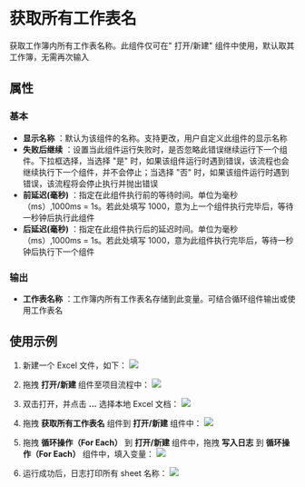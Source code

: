 # 获取所有工作表名

获取工作簿内所有工作表名称。此组件仅可在&quot; 打开/新建&quot; 组件中使用，默认取其工作簿，无需再次输入

## 属性

### 基本

- **显示名称** ：默认为该组件的名称。支持更改，用户自定义此组件的显示名称
- **失败后继续** ：设置当此组件运行失败时，是否忽略此错误继续运行下一个组件。下拉框选择，当选择 "是" 时，如果该组件运行时遇到错误，该流程也会继续执行下一个组件，并不会停止；当选择 "否" 时，如果该组件运行时遇到错误，该流程将会停止执行并抛出错误
- **前延迟(毫秒)** ：指定在此组件执行前的等待时间。单位为毫秒（ms）,1000ms = 1s。若此处填写 1000，意为上一个组件执行完毕后，等待一秒钟后执行此组件
- **后延迟(毫秒)** ：指定在此组件执行后的延迟时间。单位为毫秒（ms）,1000ms = 1s。若此处填写 1000，意为此组件执行完毕后，等待一秒钟后执行下一个组件

### 输出

- **工作表名称** ：工作簿内所有工作表名存储到此变量。可结合循环组件输出或使用工作表名

## 使用示例

1. 新建一个 Excel 文件，如下：
![](https://docimages.blob.core.chinacloudapi.cn/images/Activities/GetWorksheetsName1.png)

2. 拖拽 **打开/新建** 组件至项目流程中：
![](https://docimages.blob.core.chinacloudapi.cn/images/Activities/OpenExcel1.png)

3. 双击打开，并点击 **...** 选择本地 Excel 文档：
![](https://docimages.blob.core.chinacloudapi.cn/images/Activities/OpenExcel2.png)

4. 拖拽 **获取所有工作表名** 组件到 **打开/新建** 组件中：
![](https://docimages.blob.core.chinacloudapi.cn/images/Activities/AutoFillRange1.png)

5. 拖拽 **循环操作（For Each）** 到 **打开/新建** 组件中，拖拽 **写入日志** 到 **循环操作（For Each）** 组件中，填入变量：
![](https://docimages.blob.core.chinacloudapi.cn/images/Activities/GetWorksheetsName2.png)

6. 运行成功后，日志打印所有 sheet 名称：
![](https://docimages.blob.core.chinacloudapi.cn/images/Activities/GetWorksheetsName3.png)
